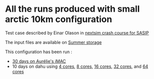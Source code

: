 # All the runs produced with small arctic 10km configuration

Test case described by Einar Olason in [nextsim crash course for SASIP](https://www.youtube.com/watch?v=Wv_5frfx7II)

The input files are available on [Summer storage](https://ige-meom-opendap.univ-grenoble-alpes.fr/thredds/catalog/meomopendap/extract/SASIP/model-configurations/nextsim/small_arctic_10km/catalog.html)

This configuration has been run :
  - [30 days on Aurélie's iMAC](https://github.com/auraoupa/config-nextsim/tree/main/small_arctic_10km/run_30d_imac)
  - 10 days on dahu using [4 cores](https://github.com/auraoupa/config-nextsim/tree/main/small_arctic_10km/run_10d_4cores), [8 cores](https://github.com/auraoupa/config-nextsim/tree/main/small_arctic_10km/run_10d_8cores), [16 cores](https://github.com/auraoupa/config-nextsim/tree/main/small_arctic_10km/run_10d_16cores), [32 cores](https://github.com/auraoupa/config-nextsim/tree/main/small_arctic_10km/run_10d_32cores), and [64 cores](https://github.com/auraoupa/config-nextsim/tree/main/small_arctic_10km/run_10d_64cores)
  
